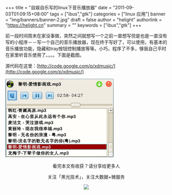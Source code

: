 +++
title = "自娱自乐写的linux下音乐播放器"
date = "2011-09-03T01:09:15+08:00"
tags = ["ibus","gtk"]
categories = ["linux 应用"]
banner = "img/banners/banner-2.jpg"
draft = false
author = "helight"
authorlink = "https://helight.cn"
summary = ""
keywords = ["ibus","gtk"]
+++

前一段时间周末在家没事做，突然之间就想写一个之前一直想写但是也是一直没有写的小程序－－写一个自己的音乐播放器，现在终于写好了，可以使用，有基本的音乐播放功能，隐藏和tray按钮控制播放等等。小巧，程序了不多，够我自己平时在家里听音乐使用了。。。。下面是截图。
<!--more-->
源代码在这里：[http://code.google.com/p/xdmusic/](http://code.google.com/p/xdmusic/)

![](../../imgs/2011/09/screenshot-3.png)


<center>
看完本文有收获？请分享给更多人<br>

关注「黑光技术」，关注大数据+微服务<br>

![](/img/qrcode_helight_tech.jpg)
</center>
